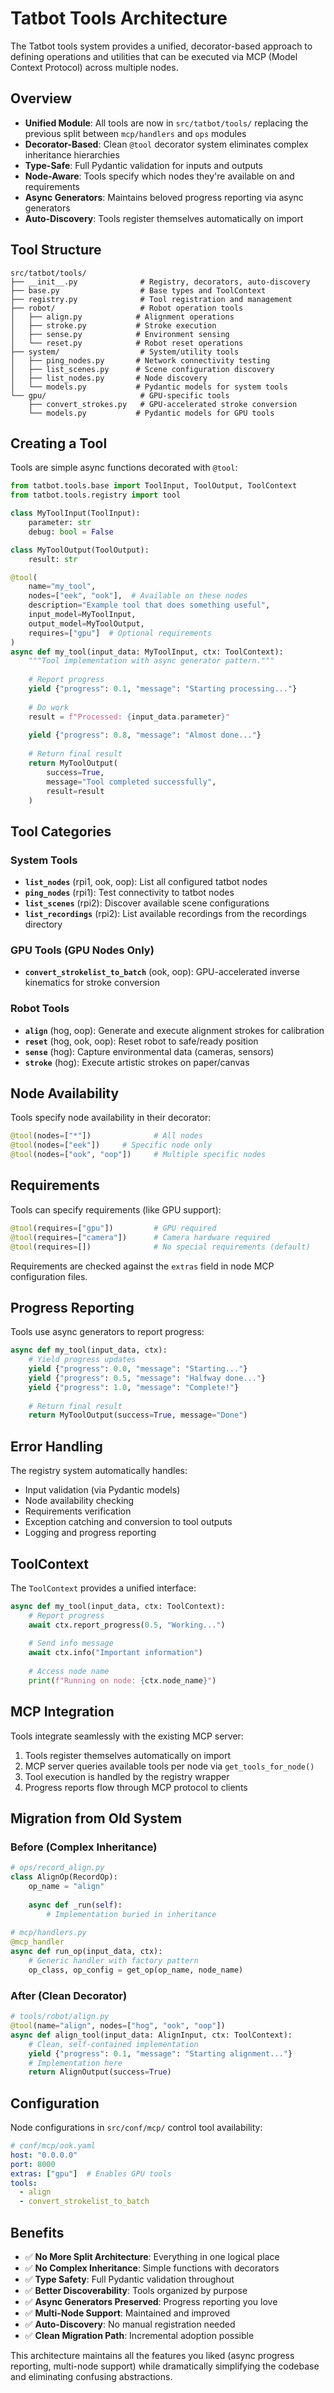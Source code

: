 # Tatbot Tools Architecture

The Tatbot tools system provides a unified, decorator-based approach to defining operations and utilities that can be executed via MCP (Model Context Protocol) across multiple nodes.

## Overview

- **Unified Module**: All tools are now in `src/tatbot/tools/` replacing the previous split between `mcp/handlers` and `ops` modules
- **Decorator-Based**: Clean `@tool` decorator system eliminates complex inheritance hierarchies
- **Type-Safe**: Full Pydantic validation for inputs and outputs
- **Node-Aware**: Tools specify which nodes they're available on and requirements
- **Async Generators**: Maintains beloved progress reporting via async generators
- **Auto-Discovery**: Tools register themselves automatically on import

## Tool Structure

```
src/tatbot/tools/
├── __init__.py              # Registry, decorators, auto-discovery
├── base.py                  # Base types and ToolContext
├── registry.py              # Tool registration and management
├── robot/                   # Robot operation tools
│   ├── align.py            # Alignment operations
│   ├── stroke.py           # Stroke execution
│   ├── sense.py            # Environment sensing
│   └── reset.py            # Robot reset operations
├── system/                  # System/utility tools
│   ├── ping_nodes.py       # Network connectivity testing
│   ├── list_scenes.py      # Scene configuration discovery
│   ├── list_nodes.py       # Node discovery
│   └── models.py           # Pydantic models for system tools
└── gpu/                     # GPU-specific tools
    ├── convert_strokes.py   # GPU-accelerated stroke conversion
    └── models.py           # Pydantic models for GPU tools
```

## Creating a Tool

Tools are simple async functions decorated with `@tool`:

```python
from tatbot.tools.base import ToolInput, ToolOutput, ToolContext
from tatbot.tools.registry import tool

class MyToolInput(ToolInput):
    parameter: str
    debug: bool = False

class MyToolOutput(ToolOutput):
    result: str

@tool(
    name="my_tool",
    nodes=["eek", "ook"],  # Available on these nodes
    description="Example tool that does something useful",
    input_model=MyToolInput,
    output_model=MyToolOutput,
    requires=["gpu"]  # Optional requirements
)
async def my_tool(input_data: MyToolInput, ctx: ToolContext):
    """Tool implementation with async generator pattern."""
    
    # Report progress
    yield {"progress": 0.1, "message": "Starting processing..."}
    
    # Do work
    result = f"Processed: {input_data.parameter}"
    
    yield {"progress": 0.8, "message": "Almost done..."}
    
    # Return final result
    return MyToolOutput(
        success=True,
        message="Tool completed successfully",
        result=result
    )
```

## Tool Categories

### System Tools

- **`list_nodes`** (rpi1, ook, oop): List all configured tatbot nodes
- **`ping_nodes`** (rpi1): Test connectivity to tatbot nodes  
- **`list_scenes`** (rpi2): Discover available scene configurations
- **`list_recordings`** (rpi2): List available recordings from the recordings directory

### GPU Tools (GPU Nodes Only)

- **`convert_strokelist_to_batch`** (ook, oop): GPU-accelerated inverse kinematics for stroke conversion

### Robot Tools

- **`align`** (hog, oop): Generate and execute alignment strokes for calibration
- **`reset`** (hog, ook, oop): Reset robot to safe/ready position
- **`sense`** (hog): Capture environmental data (cameras, sensors)
- **`stroke`** (hog): Execute artistic strokes on paper/canvas

## Node Availability

Tools specify node availability in their decorator:

```python
@tool(nodes=["*"])              # All nodes
@tool(nodes=["eek"])     # Specific node only
@tool(nodes=["ook", "oop"])     # Multiple specific nodes
```

## Requirements

Tools can specify requirements (like GPU support):

```python
@tool(requires=["gpu"])         # GPU required
@tool(requires=["camera"])      # Camera hardware required
@tool(requires=[])              # No special requirements (default)
```

Requirements are checked against the `extras` field in node MCP configuration files.

## Progress Reporting

Tools use async generators to report progress:

```python
async def my_tool(input_data, ctx):
    # Yield progress updates
    yield {"progress": 0.0, "message": "Starting..."}
    yield {"progress": 0.5, "message": "Halfway done..."}
    yield {"progress": 1.0, "message": "Complete!"}
    
    # Return final result
    return MyToolOutput(success=True, message="Done")
```

## Error Handling

The registry system automatically handles:

- Input validation (via Pydantic models)
- Node availability checking
- Requirements verification
- Exception catching and conversion to tool outputs
- Logging and progress reporting

## ToolContext

The `ToolContext` provides a unified interface:

```python
async def my_tool(input_data, ctx: ToolContext):
    # Report progress
    await ctx.report_progress(0.5, "Working...")
    
    # Send info message
    await ctx.info("Important information")
    
    # Access node name
    print(f"Running on node: {ctx.node_name}")
```

## MCP Integration

Tools integrate seamlessly with the existing MCP server:

1. Tools register themselves automatically on import
2. MCP server queries available tools per node via `get_tools_for_node()`
3. Tool execution is handled by the registry wrapper
4. Progress reports flow through MCP protocol to clients

## Migration from Old System

### Before (Complex Inheritance)
```python
# ops/record_align.py
class AlignOp(RecordOp):
    op_name = "align"
    
    async def _run(self):
        # Implementation buried in inheritance
        
# mcp/handlers.py  
@mcp_handler
async def run_op(input_data, ctx):
    # Generic handler with factory pattern
    op_class, op_config = get_op(op_name, node_name)
```

### After (Clean Decorator)
```python
# tools/robot/align.py
@tool(name="align", nodes=["hog", "ook", "oop"])
async def align_tool(input_data: AlignInput, ctx: ToolContext):
    # Clean, self-contained implementation
    yield {"progress": 0.1, "message": "Starting alignment..."}
    # Implementation here
    return AlignOutput(success=True)
```

## Configuration

Node configurations in `src/conf/mcp/` control tool availability:

```yaml
# conf/mcp/ook.yaml
host: "0.0.0.0"
port: 8000
extras: ["gpu"]  # Enables GPU tools
tools:
  - align
  - convert_strokelist_to_batch
```

## Benefits

- ✅ **No More Split Architecture**: Everything in one logical place
- ✅ **No Complex Inheritance**: Simple functions with decorators
- ✅ **Type Safety**: Full Pydantic validation throughout
- ✅ **Better Discoverability**: Tools organized by purpose
- ✅ **Async Generators Preserved**: Progress reporting you love
- ✅ **Multi-Node Support**: Maintained and improved
- ✅ **Auto-Discovery**: No manual registration needed
- ✅ **Clean Migration Path**: Incremental adoption possible

This architecture maintains all the features you liked (async progress reporting, multi-node support) while dramatically simplifying the codebase and eliminating confusing abstractions.